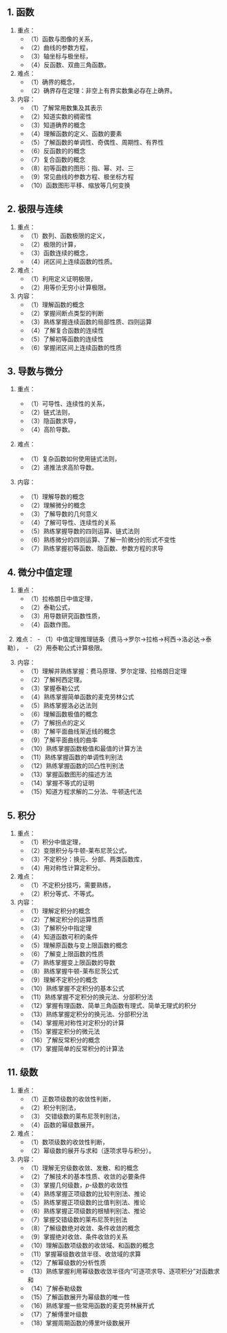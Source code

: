 ## 1. 函数

1. 重点：
	- （1）函数与图像的关系，
	- （2）曲线的参数方程，
	- （3）轴坐标与极坐标，
	- （4）反函数、双曲三角函数。
2. 难点：
	- （1）确界的概念，
	- （2）确界存在定理：非空上有界实数集必存在上确界。
3. 内容：
	- （1）了解常用数集及其表示
	- （2）知道实数的稠密性
	- （3）知道确界的概念
	- （4）理解函数的定义、函数的要素
	- （5）了解函数的单调性、奇偶性、周期性、有界性
	- （6）反函数的的概念
	- （7）复合函数的概念
	- （8）初等函数的图形：指、幂、对、三
	- （9）常见曲线的参数方程、极坐标方程
	- （10）函数图形平移、缩放等几何变换
## 2. 极限与连续

1. 重点：
	- （1）数列、函数极限的定义，
	- （2）极限的计算，
	- （3）函数连续的概念，
	- （4）闭区间上连续函数的性质。
2. 难点：
	- （1）利用定义证明极限，
	- （2）用等价无穷小计算极限。
3. 内容：
	- （1）理解函数的概念
	- （2）掌握间断点类型的判断
	- （3）熟练掌握连续函数的局部性质、四则运算
	- （4）了解复合函数的连续性
	- （5）了解初等函数的连续性
	- （6）掌握闭区间上连续函数的性质
## 3. 导数与微分

1. 重点：
	- （1）可导性、连续性的关系，
	- （2）链式法则，
	- （3）隐函数求导，
	- （4）高阶导数。

2. 难点：
	- （1）复杂函数如何使用链式法则，
	- （2）递推法求高阶导数。

3. 内容：
	- （1）理解导数的概念
	- （2）理解微分的概念
	- （3）了解导数的几何意义
	- （4）了解可导性、连续性的关系
	- （5）熟练掌握导数的四则运算、链式法则
	- （6）熟练微分的四则运算、了解一阶微分的形式不变性
	- （7）熟练掌握初等函数、隐函数、参数方程的求导

## 4. 微分中值定理 

1. 重点：
	- （1）拉格朗日中值定理，
	- （2）泰勒公式，
	- （3）用导数研究函数性质，
	- （4）函数作图。
	
 2. 难点：
	 - （1）中值定理推理链条（费马->罗尔->拉格->柯西->洛必达->泰勒），
	 - （2）用泰勒公式计算极限。

3. 内容：
	- （1）理解并熟练掌握：费马原理、罗尔定理、拉格朗日定理
	- （2）了解柯西定理。
	- （3）掌握泰勒公式
	- （4）熟练掌握简单函数的麦克劳林公式
	- （5）熟练掌握洛必达法则
	- （6）理解函数极值的概念
	- （7）了解拐点的定义
	- （8）了解平面曲线渐近线的概念
	- （9）了解平面曲线的曲率
	- （10）熟练掌握函数极值和最值的计算方法
	- （11）熟练掌握函数的单调性判别法
	- （12）熟练掌握函数的凹凸性判别法
	- （13）掌握函数图形的描述方法
	- （14）掌握不等式的证明
	- （15）知道方程求解的二分法、牛顿迭代法
## 5. 积分 

1. 重点：
	- （1）积分中值定理，
	- （2）变限积分与牛顿-莱布尼茨公式，
	- （3）不定积分：换元、分部、两类函数库，
	- （4）用对称性计算定积分。
2. 难点：
	- （1）不定积分技巧，需要熟练，
	- （2）积分等式、不等式。
3. 内容：
	- （1）理解定积分的概念
	- （2）了解定积分的运算性质
	- （3）了解积分中指定理
	- （4）知道函数可积的条件
	- （5）理解原函数与变上限函数的概念
	- （6）了解变上限函数的性质
	- （7）熟练掌握变上限函数的导数
	- （8）熟练掌握牛顿-莱布尼茨公式
	- （9）理解不定积分的概念
	- （10）熟练掌握不定积分的基本公式
	- （11）熟练掌握不定积分的换元法、分部积分法
	- （12）掌握有理函数、简单三角函数有理式、简单无理式的积分
	- （13）熟练掌握定积分的换元法、分部积分法
	- （14）掌握用对称性对定积分的计算
	- （15）掌握定积分的微元法
	- （16）了解反常积分的概念
	- （17）掌握简单的反常积分的计算法

## 11. 级数

1. 重点：
	- （1）正数项级数的收敛性判断，
	- （2）积分判别法，
	- （3） 交错级数的莱布尼茨判别法，
	- （4）函数的幂级数展开。
2. 难点：
	- （1）数项级数的收敛性判断，
	- （2）幂级数的展开与求和（逐项求导与积分）。
3. 内容：
	- （1）理解无穷级数收敛、发散、和的概念
	- （2）了解技术的基本性质、收敛的必要条件
	- （3）掌握几何级数，$p$-级数的收敛性
	- （4）熟练掌握正项级数的比较判别法、推论
	- （5）熟练掌握正项级数的比值判别法、推论
	- （6）熟练掌握正项级数的根植判别法、推论
	- （7）掌握交错级数的莱布尼茨判别法
	- （8）了解级数绝对收敛、条件收敛的概念
	- （9）掌握绝对收敛、条件收敛的关系
	- （10）理解函数项级数的收敛域、和函数的概念
	- （11）掌握幂级数收敛半径、收敛域的求算
	- （12）了解幂级数的分析性质
	- （13）熟练掌握利用幂级数收敛半径内“可逐项求导、逐项积分”对函数求和
	- （14）了解泰勒级数
	- （15）了解函数展开为幂级数的唯一性
	- （16）熟练掌握一些常用函数的麦克劳林展开式
	- （17）了解傅里叶级数
	- （18）掌握周期函数的傅里叶级数展开
